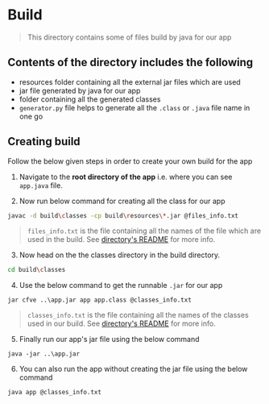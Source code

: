 # Build
> This directory contains some of files build by java for our app
> 
## Contents of the directory includes the following
- resources folder containing all the external jar files which are used
- jar file generated by java for our app
- folder containing all the generated classes
- `generator.py` file helps to generate all the `.class` or `.java` file name in one go

## Creating build
Follow the below given steps in order to create your own build for the app

1. Navigate to the __root directory of the app__ i.e. where you can see `app.java` file.

2. Now run below command for creating all the class for our app
```bash
javac -d build\classes -cp build\resources\*.jar @files_info.txt
```
> `files_info.txt` is the file containing all the names of the file which are used in the build. See [directory's README](..\README.md) for more info.
3. Now head on the the classes directory in the build directory.
```bash
cd build\classes
```
4. Use the below command to get the runnable `.jar` for our app
```
jar cfve ..\app.jar app app.class @classes_info.txt
```
> `classes_info.txt` is the file containing all the names of the classes used in our build. See [directory's README](classes/README.md) for more info.
5. Finally run our app's jar file using the below command
```
java -jar ..\app.jar
```
6. You can also run the app without creating the jar file using the below command
```
java app @classes_info.txt
```

